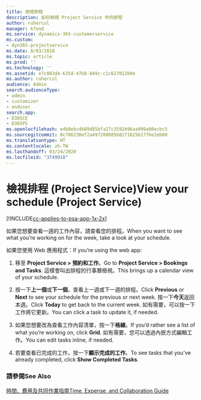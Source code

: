 ```yaml
---
title: 檢視排程
description: 如何檢視 Project Service 中的排程
author: ruhercul
manager: kfend
ms.service: dynamics-365-customerservice
ms.custom:
- dyn365-projectservice
ms.date: 8/03/2018
ms.topic: article
ms.prod: ''
ms.technology: ''
ms.assetid: e7c083d4-635d-47b8-849c-c1c627012b9e
ms.author: ruhercul
audience: Admin
search.audienceType:
- admin
- customizer
- enduser
search.app:
- D365CE
- D365PS
ms.openlocfilehash: e4b8ebc4b89d85bfa27c3592b96aa999a08ecbc5
ms.sourcegitcommit: 8c786230ef2a497280885b827162561776e2eb00
ms.translationtype: HT
ms.contentlocale: zh-TW
ms.lasthandoff: 03/24/2020
ms.locfileid: "3749918"
---
```

# <a name="view-your-schedule-project-service"></a><span data-ttu-id="b5364-103">檢視排程 (Project Service)</span><span class="sxs-lookup"><span data-stu-id="b5364-103">View your schedule (Project Service)</span></span>

[!INCLUDE[cc-applies-to-psa-app-1x-2x](../includes/cc-applies-to-psa-app-1x-2x.md)]

<span data-ttu-id="b5364-104">如果您想要查看一週的工作內容，請查看您的排程。</span><span class="sxs-lookup"><span data-stu-id="b5364-104">When you want to see what you’re working on for the week, take a look at your schedule.</span></span>  
  
 <span data-ttu-id="b5364-105">如果您使用 Web 應用程式：</span><span class="sxs-lookup"><span data-stu-id="b5364-105">If you’re using the web app:</span></span>  
  
1.  <span data-ttu-id="b5364-106">移至 **Project Service > 預約和工作**。</span><span class="sxs-lookup"><span data-stu-id="b5364-106">Go to **Project Service > Bookings and Tasks**.</span></span> <span data-ttu-id="b5364-107">這樣會叫出排程的行事曆檢視。</span><span class="sxs-lookup"><span data-stu-id="b5364-107">This brings up a calendar view of your schedule.</span></span>  
  
2.  <span data-ttu-id="b5364-108">按一下**上一個**或**下一個**，查看上一週或下一週的排程。</span><span class="sxs-lookup"><span data-stu-id="b5364-108">Click **Previous** or **Next** to see your schedule for the previous or next week.</span></span> <span data-ttu-id="b5364-109">按一下**今天**返回本週。</span><span class="sxs-lookup"><span data-stu-id="b5364-109">Click **Today** to get back to the current week.</span></span> <span data-ttu-id="b5364-110">如有需要，可以按一下工作將它更新。</span><span class="sxs-lookup"><span data-stu-id="b5364-110">You can click a task to update it, if needed.</span></span>  
  
3.  <span data-ttu-id="b5364-111">如果您想要改為查看工作內容清單，按一下**格線**。</span><span class="sxs-lookup"><span data-stu-id="b5364-111">If you’d rather see a list of what you’re working on, click **Grid**.</span></span> <span data-ttu-id="b5364-112">如有需要，您可以透過內嵌方式編輯工作。</span><span class="sxs-lookup"><span data-stu-id="b5364-112">You can edit tasks inline, if needed.</span></span>  
  
4.  <span data-ttu-id="b5364-113">若要查看已完成的工作，按一下**顯示完成的工作**。</span><span class="sxs-lookup"><span data-stu-id="b5364-113">To see tasks that you’ve already completed, click **Show Completed Tasks**.</span></span>  
  
### <a name="see-also"></a><span data-ttu-id="b5364-114">請參閱</span><span class="sxs-lookup"><span data-stu-id="b5364-114">See Also</span></span>  
 [<span data-ttu-id="b5364-115">時間、費用及共同作業指南</span><span class="sxs-lookup"><span data-stu-id="b5364-115">Time, Expense, and Collaboration Guide</span></span>](../project-service/time-expense-collaboration-guide.md)
